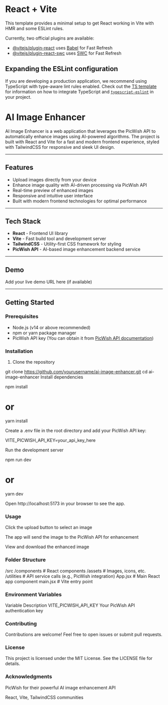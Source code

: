 # React + Vite

This template provides a minimal setup to get React working in Vite with HMR and some ESLint rules.

Currently, two official plugins are available:

- [@vitejs/plugin-react](https://github.com/vitejs/vite-plugin-react/blob/main/packages/plugin-react) uses [Babel](https://babeljs.io/) for Fast Refresh
- [@vitejs/plugin-react-swc](https://github.com/vitejs/vite-plugin-react/blob/main/packages/plugin-react-swc) uses [SWC](https://swc.rs/) for Fast Refresh

## Expanding the ESLint configuration

If you are developing a production application, we recommend using TypeScript with type-aware lint rules enabled. Check out the [TS template](https://github.com/vitejs/vite/tree/main/packages/create-vite/template-react-ts) for information on how to integrate TypeScript and [`typescript-eslint`](https://typescript-eslint.io) in your project.

# AI Image Enhancer

AI Image Enhancer is a web application that leverages the PicWish API to automatically enhance images using AI-powered algorithms. The project is built with React and Vite for a fast and modern frontend experience, styled with TailwindCSS for responsive and sleek UI design.

---

## Features

- Upload images directly from your device
- Enhance image quality with AI-driven processing via PicWish API
- Real-time preview of enhanced images
- Responsive and intuitive user interface
- Built with modern frontend technologies for optimal performance

---

## Tech Stack

- **React** - Frontend UI library  
- **Vite** - Fast build tool and development server  
- **TailwindCSS** - Utility-first CSS framework for styling  
- **PicWish API** - AI-based image enhancement backend service  

---

## Demo

Add your live demo URL here (if available)

---

## Getting Started

### Prerequisites

- Node.js (v14 or above recommended)  
- npm or yarn package manager  
- PicWish API key (You can obtain it from [PicWish API documentation](https://picwish.com/api))  

### Installation

1. Clone the repository

git clone https://github.com/yourusername/ai-image-enhancer.git
cd ai-image-enhancer
Install dependencies

npm install
# or
yarn install

Create a .env file in the root directory and add your PicWish API key:

VITE_PICWISH_API_KEY=your_api_key_here

Run the development server

npm run dev
# or
yarn dev

Open http://localhost:5173 in your browser to see the app.

### Usage
Click the upload button to select an image

The app will send the image to the PicWish API for enhancement

View and download the enhanced image

### Folder Structure

/src
  /components      # React components
  /assets          # Images, icons, etc.
  /utilities        # API service calls (e.g., PicWish integration)
  App.jsx          # Main React app component
  main.jsx         # Vite entry point

### Environment Variables
Variable	                              Description
VITE_PICWISH_API_KEY	     Your PicWish API authentication key

### Contributing
Contributions are welcome! Feel free to open issues or submit pull requests.

### License
This project is licensed under the MIT License. See the LICENSE file for details.

### Acknowledgments
PicWish for their powerful AI image enhancement API

React, Vite, TailwindCSS communities

